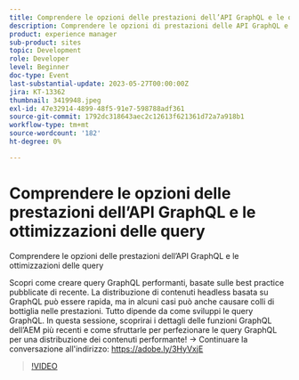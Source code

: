 ```yaml
---
title: Comprendere le opzioni delle prestazioni dell’API GraphQL e le ottimizzazioni delle query
description: Comprendere le opzioni di prestazioni delle API GraphQL e le ottimizzazioni delle queryScopri come creare query GraphQL performanti, in base alle best practice pubblicate di recente. La distribuzione di contenuti headless basata su GraphQL può essere rapida, ma in alcuni casi può anche causare colli di bottiglia nelle prestazioni. Tutto dipende da come sviluppi le query GraphQL. In questa sessione, scoprirai i dettagli delle funzioni GraphQL dell’AEM più recenti e come sfruttarle per perfezionare le query GraphQL per una distribuzione dei contenuti performante!
product: experience manager
sub-product: sites
topic: Development
role: Developer
level: Beginner
doc-type: Event
last-substantial-update: 2023-05-27T00:00:00Z
jira: KT-13362
thumbnail: 3419948.jpeg
exl-id: 47e32914-4899-48f5-91e7-598788adf361
source-git-commit: 1792dc318643aec2c12613f621361d72a7a918b1
workflow-type: tm+mt
source-wordcount: '182'
ht-degree: 0%

---
```


# Comprendere le opzioni delle prestazioni dell’API GraphQL e le ottimizzazioni delle query

Comprendere le opzioni delle prestazioni dell’API GraphQL e le ottimizzazioni delle query

Scopri come creare query GraphQL performanti, basate sulle best practice pubblicate di recente. La distribuzione di contenuti headless basata su GraphQL può essere rapida, ma in alcuni casi può anche causare colli di bottiglia nelle prestazioni. Tutto dipende da come sviluppi le query GraphQL. In questa sessione, scoprirai i dettagli delle funzioni GraphQL dell’AEM più recenti e come sfruttarle per perfezionare le query GraphQL per una distribuzione dei contenuti performante! → Continuare la conversazione all&#39;indirizzo: https://adobe.ly/3HyVxjE

>[!VIDEO](https://video.tv.adobe.com/v/3419948/?learn=on)
